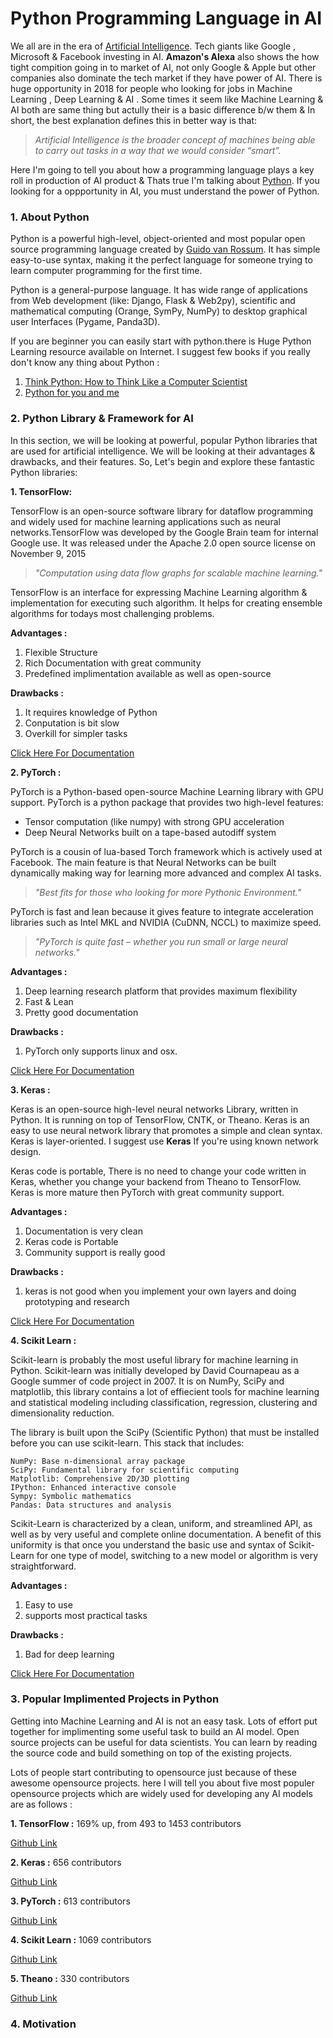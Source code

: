 # Python Programming Language in AI

We all are in the era of [Artificial Intelligence](https://en.wikipedia.org/wiki/Artificial_intelligence). Tech giants like Google , Microsoft & Facebook investing in AI. **Amazon's Alexa** also shows the how tight compition going in to market of AI, not only Google & Apple but other companies also dominate the tech market if they have power of AI. There is huge opportunity in 2018 for people who looking for jobs in Machine Learning , Deep Learning & AI . Some times it seem like Machine Learning & AI both are same thing but actully their is a basic difference b/w them & In short, the best explanation defines this in better way is that:

> *Artificial Intelligence is the broader concept of machines being able to carry out tasks in a way that we would consider “smart”.*

Here I'm going to tell you about how a programming language plays a key roll in production of AI product & Thats true I'm talking about [Python](https://www.python.org/). If you looking for a oppportunity in AI, you must understand the power of Python.

### 1. About Python

Python is a powerful high-level, object-oriented and most popular open source programming language created by [Guido van Rossum](https://en.wikipedia.org/wiki/Guido_van_Rossum).
It has simple easy-to-use syntax, making it the perfect language for someone trying to learn computer programming for the first time. 

Python is a general-purpose language. It has wide range of applications from Web development (like: Django, Flask & Web2py), scientific and mathematical computing (Orange, SymPy, NumPy) to desktop graphical user Interfaces (Pygame, Panda3D). 

If you are beginner you can easily start with python.there is Huge Python Learning resource available on Internet. I suggest few books if you really don't know any thing about Python :

1. [Think Python: How to Think Like a Computer Scientist](http://www.greenteapress.com/thinkpython/thinkCSpy.pdf)
2. [Python for you and me](https://kushaldas.in/details/pym.pdf)
### 2. Python Library & Framework for AI

In this section, we will be looking at powerful, popular Python libraries that are used for artificial intelligence. We will be looking at their advantages & drawbacks, and their features. So, Let's begin and explore these fantastic Python libraries:

**1. TensorFlow:** 

TensorFlow is an open-source software library for dataflow programming and widely used for machine learning applications such as neural networks.TensorFlow was developed by the Google Brain team for internal Google use. It was released under the Apache 2.0 open source license on November 9, 2015

> *"Computation using data flow graphs for scalable machine learning."*

TensorFlow is an interface for expressing Machine Learning algorithm & implementation for executing such algorithm. It helps for creating ensemble algorithms for todays most challenging problems.

**Advantages :**

1. Flexible Structure
2. Rich Documentation with great community
3. Predefined implimentation available as well as open-source

**Drawbacks :**

1. It requires knowledge of Python
2. Conputation is bit slow
3. Overkill for simpler tasks

[Click Here For Documentation](https://www.tensorflow.org/)

**2. PyTorch :**

PyTorch is a Python-based open-source Machine Learning library with GPU support. PyTorch is a python package that provides two high-level features:
* Tensor computation (like numpy) with strong GPU acceleration
* Deep Neural Networks built on a tape-based autodiff system

PyTorch is a cousin of lua-based Torch framework which is actively used at Facebook. The main feature is that Neural Networks can be built dynamically making way for learning more advanced and complex AI tasks. 

> *"Best fits for those who looking for more Pythonic Environment."*

PyTorch is fast and lean because it gives feature to integrate acceleration libraries such as Intel MKL and NVIDIA (CuDNN, NCCL) to maximize speed.

> *"PyTorch is quite fast – whether you run small or large neural networks."*

**Advantages :**

1. Deep learning research platform that provides maximum flexibility
2. Fast & Lean
3. Pretty good documentation

**Drawbacks :**

1. PyTorch only supports linux and osx.

[Click Here For Documentation](http://pytorch.org/)

**3. Keras :**

Keras is an open-source high-level neural networks Library, written in Python. It is running on top of TensorFlow, CNTK, or Theano. Keras is an easy to use neural network library that promotes a simple and clean syntax. Keras is layer-oriented. I suggest use **Keras** If you're using known network design. 

Keras code is portable, There is no need to change your code written in Keras, whether you change your backend from Theano to TensorFlow. Keras is more mature then PyTorch with great community support.

**Advantages :**

1. Documentation is very clean 
2. Keras code is Portable
3. Community support is really good

**Drawbacks :**

1. keras is not good when you implement your own layers and doing prototyping and research

[Click Here For Documentation](https://keras.io/)

**4. Scikit Learn :**

Scikit-learn is probably the most useful library for machine learning in Python. Scikit-learn was initially developed by David Cournapeau as a Google summer of code project in 2007. It is on NumPy, SciPy and matplotlib, this library contains a lot of effiecient tools for machine learning and statistical modeling including classification, regression, clustering and dimensionality reduction.

The library is built upon the SciPy (Scientific Python) that must be installed before you can use scikit-learn. This stack that includes:

    NumPy: Base n-dimensional array package
    SciPy: Fundamental library for scientific computing
    Matplotlib: Comprehensive 2D/3D plotting
    IPython: Enhanced interactive console
    Sympy: Symbolic mathematics
    Pandas: Data structures and analysis

Scikit-Learn is characterized by a clean, uniform, and streamlined API, as well as by very useful and complete online documentation. A benefit of this uniformity is that once you understand the basic use and syntax of Scikit-Learn for one type of model, switching to a new model or algorithm is very straightforward.

**Advantages :**

1. Easy to use
2. supports most practical tasks

**Drawbacks :**

1. Bad for deep learning

[Click Here For Documentation](scikit-learn.org/)

### 3. Popular Implimented Projects in Python

Getting into Machine Learning and AI is not an easy task. Lots of effort put together for implimenting some useful task to build an AI model. Open source projects can be useful for data scientists. You can learn by reading the source code and build something on top of the existing projects. 

Lots of people start contributing to opensource just because of these awesome opensource projects. here I will tell you about five most populer opensource projects which are widely used for developing any AI models are as follows :

**1. TensorFlow :** 169% up, from 493 to 1453 contributors 

[Github Link](https://github.com/tensorflow/tensorflow)

**2. Keras :** 656 contributors

[Github Link](https://github.com/keras-team/keras)

**3. PyTorch :** 613 contributors

[Github Link](https://github.com/pytorch/pytorch)

**4. Scikit Learn :** 1069 contributors

[Github Link](https://github.com/scikit-learn/scikit-learn)

**5. Theano :** 330 contributors

[Github Link](https://github.com/Theano/Theano)


### 4. Motivation
